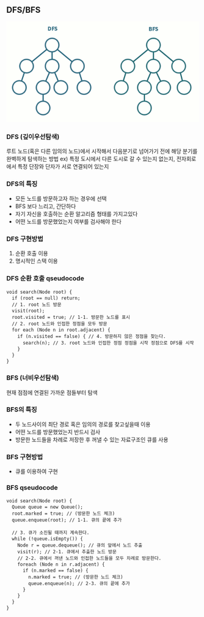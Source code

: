 ## DFS/BFS
![example](./image/dfs-bfs-example.gif)

### DFS (깊이우선탐색)
루트 노드(혹은 다른 임의의 노드)에서 시작해서 다음분기로 넘어가기 전에 해당 분기를 완벽하게 탐색하는 방법
ex) 특정 도시에서 다른 도시로 갈 수 있는지 없는지, 전자회로에서 특정 단장와 단자가 서로 연결되어 있는지

### DFS의 특징
- 모든 노드를 방문하고자 하는 경우에 선택
- BFS 보다 느리고, 간단하다
- 자기 자신을 호출하는 순환 알고리즘 형태를 가지고있다
- 어떤 노드를 방문했었는지 여부를 검사해야 한다

### DFS 구현방법
1. 순환 호출 이용
2. 명시적인 스택 이용

### DFS 순환 호출 qseudocode
```
void search(Node root) {
  if (root == null) return;
  // 1. root 노드 방문
  visit(root);
  root.visited = true; // 1-1. 방문한 노드를 표시
  // 2. root 노드와 인접한 정점을 모두 방문
  for each (Node n in root.adjacent) {
    if (n.visited == false) { // 4. 방문하지 않은 정점을 찾는다.
      search(n); // 3. root 노드와 인접한 정점 정점을 시작 정점으로 DFS를 시작
    }
  }
}
```

### BFS (너비우선탐색)
현재 점점에 연결된 가까운 점들부터 탐색

### BFS의 특징
- 두 노드사이의 최단 경로 혹은 임의의 경로를 찾고싶을때 이용
- 어떤 노드를 방문했었는지 반드시 검사
- 방문한 노드들을 차례로 저장한 후 꺼낼 수 있는 자료구조인 큐를 사용

### BFS 구현방법
- 큐를 이용하여 구현

### BFS qseudocode
```
void search(Node root) {
  Queue queue = new Queue();
  root.marked = true; // (방문한 노드 체크)
  queue.enqueue(root); // 1-1. 큐의 끝에 추가

  // 3. 큐가 소진될 때까지 계속한다.
  while (!queue.isEmpty()) {
    Node r = queue.dequeue(); // 큐의 앞에서 노드 추출
    visit(r); // 2-1. 큐에서 추출한 노드 방문
    // 2-2. 큐에서 꺼낸 노드와 인접한 노드들을 모두 차례로 방문한다.
    foreach (Node n in r.adjacent) {
      if (n.marked == false) {
        n.marked = true; // (방문한 노드 체크)
        queue.enqueue(n); // 2-3. 큐의 끝에 추가
      }
    }
  }
}
```
